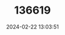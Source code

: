 ---
title: "136619"
category: "Lophuromys eisentrauti"
draft: false
date: 2024-02-22 13:03:51
languages:
  English: ["Mount Lefo Brush-furred Rat"]
---